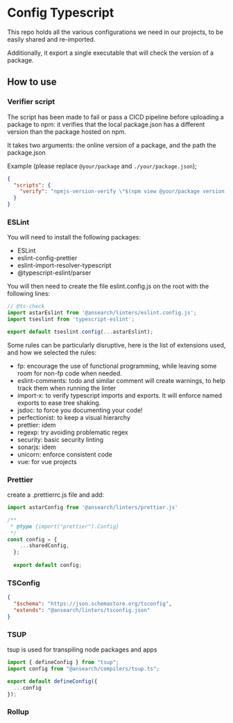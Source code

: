 # Config Typescript

This repo holds all the various configurations we need in our projects, to be easily shared and re-imported.

Additionally, it export a single executable that will check the version of a package.

## How to use

### Verifier script

The script has been made to fail or pass a CICD pipeline before uploading a package to npm: it verifies that the local package.json has a different version than the package hosted on npm.

It takes two arguments: the online version of a package, and the path the package.json

Example (please replace `@your/package` and `./your/package.json`);

```json filename="package.json"
{
  "scripts": {
    "verify": "npmjs-version-verify \"$(npm view @your/package version)\" ./your/package.json"
  }
}
```

### ESLint

You will need to install the following packages:

- ESLint
- eslint-config-prettier
- eslint-import-resolver-typescript
- @typescript-eslint/parser

You will then need to create the file eslint.config.js on the root with the following lines:

```javascript
// @ts-check
import astarEslint from '@ansearch/linters/eslint.config.js';
import tseslint from 'typescript-eslint';

export default tseslint.config(...astarEslint);
```

Some rules can be particularly disruptive, here is the list of extensions used, and how we selected the rules:

- fp: encourage the use of functional programming, while leaving some room for non-fp code when needed.
- eslint-comments: todo and similar comment will create warnings, to help track them when running the linter
- import-x: to verify typescript imports and exports. It will enforce named exports to ease tree shaking.
- jsdoc: to force you documenting your code!
- perfectionist: to keep a visual hierarchy
- prettier: idem
- regexp: try avoiding problematic regex
- security: basic security linting
- sonarjs: idem
- unicorn: enforce consistent code
- vue: for vue projects

### Prettier

create a .prettierrc.js file and add:

```js
import astarConfig from '@ansearch/linters/prettier.js'

/**
 * @type {import("prettier").Config}
 */
const config = {
    ...sharedConfig,
  };
  
  export default config;
```

### TSConfig

```json filename="tsconfig.json"
{
  "$schema": "https://json.schemastore.org/tsconfig",
  "extends": "@ansearch/linters/tsconfig.json"
}
```

### TSUP

tsup is used for transpiling node packages and apps

```ts filename="tsup.config.ts"
import { defineConfig } from "tsup";
import config from "@ansearch/compilers/tsup.ts";

export default defineConfig({
  ...config
});
```

### Rollup
